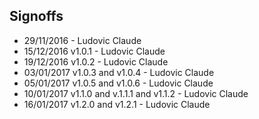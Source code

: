 ## Signoffs

* 29/11/2016 - Ludovic Claude
* 15/12/2016 v1.0.1 - Ludovic Claude
* 19/12/2016 v1.0.2 - Ludovic Claude
* 03/01/2017 v1.0.3 and v1.0.4 - Ludovic Claude
* 05/01/2017 v1.0.5 and v1.0.6 - Ludovic Claude
* 10/01/2017 v1.1.0 and v.1.1.1 and v1.1.2 - Ludovic Claude
* 16/01/2017 v1.2.0 and v1.2.1 - Ludovic Claude

